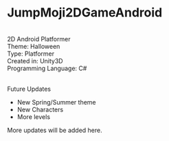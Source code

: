 # JumpMoji2DGameAndroid
<br>
2D Android Platformer<br>
Theme: Halloween<br>
Type: Platformer<br>
Created in: Unity3D<br>
Programming Language: C#<br>
<br>

Future Updates<br>

- New Spring/Summer theme<br>
- New Characters<br>
- More levels<br>

More updates will be added here.<br>
